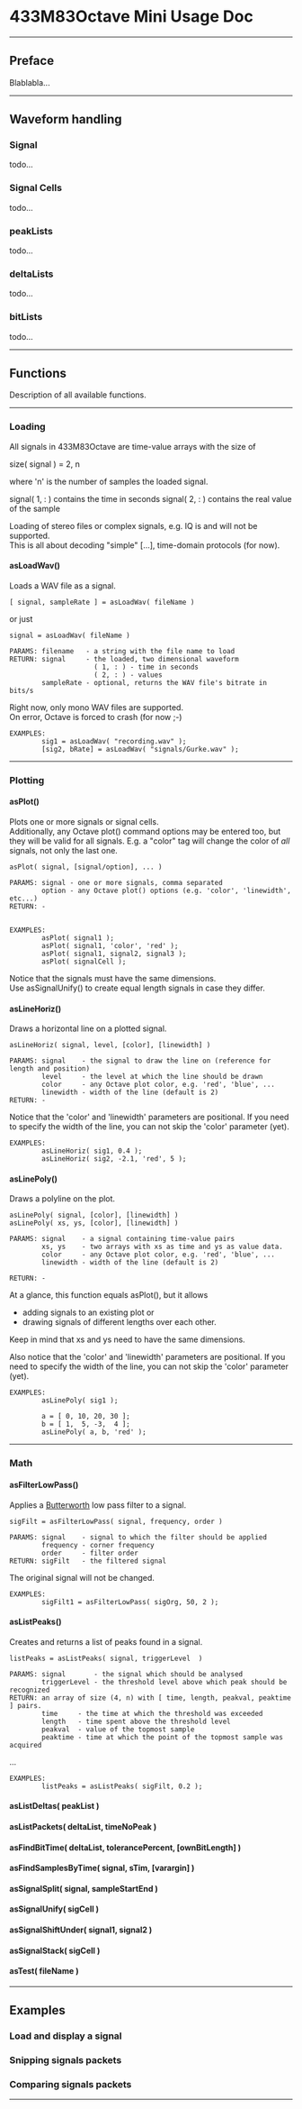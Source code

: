 
433M83Octave Mini Usage Doc
===========================

---
## Preface

 Blablabla...


---
## Waveform handling

### Signal

  todo...

### Signal Cells

  todo...

### peakLists

  todo...

### deltaLists

  todo...

### bitLists

  todo...


---
## Functions

 Description of all available functions.

---
### Loading

 All signals in 433M83Octave are time-value arrays with the size of
 
   size( signal ) = 2, n
   
 where 'n' is the number of samples the loaded signal.  
 
   signal( 1, : ) contains the time in seconds
   signal( 2, : ) contains the real value of the sample

 Loading of stereo files or complex signals, e.g. IQ is and will not be supported.  
 This is all about decoding "simple" [...], time-domain protocols (for now).
  

#### asLoadWav()

  Loads a WAV file as a signal.

    [ signal, sampleRate ] = asLoadWav( fileName )

  or just
  
    signal = asLoadWav( fileName )
    
    PARAMS: filename   - a string with the file name to load
    RETURN: signal     - the loaded, two dimensional waveform
                         ( 1, : ) - time in seconds
                         ( 2, : ) - values
            sampleRate - optional, returns the WAV file's bitrate in bits/s

  Right now, only mono WAV files are supported.  
  On error, Octave is forced to crash (for now ;-)

    EXAMPLES:
            sig1 = asLoadWav( "recording.wav" );
            [sig2, bRate] = asLoadWav( "signals/Gurke.wav" );


---
### Plotting

#### asPlot()

  Plots one or more signals or signal cells.  
  Additionally, any Octave plot() command options may be entered too, but they
  will be valid for all signals. E.g. a "color" tag will change the color of _all_
  signals, not only the last one.

    asPlot( signal, [signal/option], ... )
    
    PARAMS: signal - one or more signals, comma separated
            option - any Octave plot() options (e.g. 'color', 'linewidth', etc...)
    RETURN: -


    EXAMPLES:
            asPlot( signal1 );
            asPlot( signal1, 'color', 'red' );
            asPlot( signal1, signal2, signal3 );
            asPlot( signalCell );
            
  Notice that the signals must have the same dimensions.  
  Use asSignalUnify() to create equal length signals in case they differ.
            
             
#### asLineHoriz()

  Draws a horizontal line on a plotted signal.

    asLineHoriz( signal, level, [color], [linewidth] )
    
    PARAMS: signal    - the signal to draw the line on (reference for length and position)
            level     - the level at which the line should be drawn
            color     - any Octave plot color, e.g. 'red', 'blue', ...
            linewidth - width of the line (default is 2)
    RETURN: -

  Notice that the 'color' and 'linewidth' parameters are positional. If you need to specify
  the width of the line, you can not skip the 'color' parameter (yet).
    
    EXAMPLES:
            asLineHoriz( sig1, 0.4 );
            asLineHoriz( sig2, -2.1, 'red', 5 );


#### asLinePoly()

  Draws a polyline on the plot.  

    asLinePoly( signal, [color], [linewidth] )
    asLinePoly( xs, ys, [color], [linewidth] )
    
    PARAMS: signal    - a signal containing time-value pairs
            xs, ys    - two arrays with xs as time and ys as value data.
            color     - any Octave plot color, e.g. 'red', 'blue', ...
            linewidth - width of the line (default is 2)
    
    RETURN: -

  At a glance, this function equals asPlot(), but it allows
  
  - adding signals to an existing plot or
  - drawing signals of different lengths over each other.

  Keep in mind that xs and ys need to have the same dimensions.
  
  Also notice that the 'color' and 'linewidth' parameters are positional. If you need to specify
  the width of the line, you can not skip the 'color' parameter (yet).

    EXAMPLES:
            asLinePoly( sig1 );
            
            a = [ 0, 10, 20, 30 ];
            b = [ 1,  5, -3,  4 ];
            asLinePoly( a, b, 'red' );
    
---
### Math

#### asFilterLowPass()

  Applies a [Butterworth][1] low pass filter to a signal.  
  

    sigFilt = asFilterLowPass( signal, frequency, order )
    
    PARAMS: signal    - signal to which the filter should be applied
            frequency - corner frequency
            order     - filter order
    RETURN: sigFilt   - the filtered signal
    
  The original signal will not be changed.
    
    EXAMPLES:
            sigFilt1 = asFilterLowPass( sigOrg, 50, 2 );


#### asListPeaks()

  Creates and returns a list of peaks found in a signal.
  
    listPeaks = asListPeaks( signal, triggerLevel  )

    PARAMS: signal       - the signal which should be analysed
            triggerLevel - the threshold level above which peak should be recognized
    RETURN: an array of size (4, n) with [ time, length, peakval, peaktime ] pairs.
            time     - the time at which the threshold was exceeded
            length   - time spent above the threshold level
            peakval  - value of the topmost sample
            peaktime - time at which the point of the topmost sample was acquired

  ...
   
    EXAMPLES:
            listPeaks = asListPeaks( sigFilt, 0.2 );

    
#### asListDeltas( peakList )
#### asListPackets( deltaList, timeNoPeak )
#### asFindBitTime( deltaList, tolerancePercent, [ownBitLength] )
#### asFindSamplesByTime( signal, sTim, [varargin] )
#### asSignalSplit( signal, sampleStartEnd )
#### asSignalUnify( sigCell )
#### asSignalShiftUnder( signal1, signal2 )
#### asSignalStack( sigCell )

#### asTest( fileName )


---
## Examples


### Load and display a signal

### Snipping signals packets

### Comparing signals packets



---
[1]: http://en.wikipedia.org/wiki/Butterworth_filter
